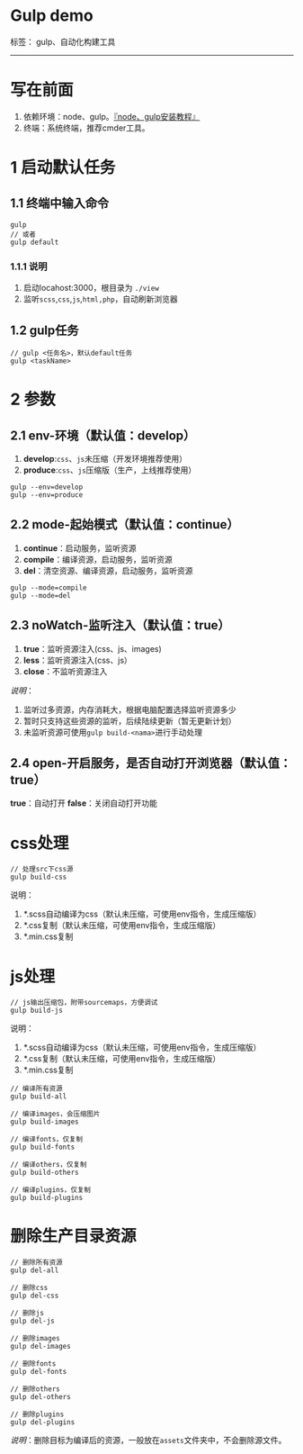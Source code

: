 
# Gulp demo

标签： gulp、自动化构建工具

---


# 写在前面
1. 依赖环境：node、gulp。[『node、gulp安装教程』](http://blog.csdn.net/qq_23215957/article/details/51050460 "如有问题请联系842337932@qq.com")
2. 终端：系统终端，推荐cmder工具。


# 1 启动默认任务

## 1.1 终端中输入命令
```
gulp
// 或者
gulp default
```
### 1.1.1 说明
1. 启动locahost:3000，根目录为 `./view`
2. 监听`scss`,`css`,`js`,`html,php`，自动刷新浏览器

## 1.2 gulp任务
```
// gulp <任务名>，默认default任务
gulp <taskName>
```

# 2 参数

## 2.1 env-环境（默认值：develop）
1. **develop**:`css`、`js`未压缩（开发环境推荐使用）		
2. **produce**:`css`、`js`压缩版（生产，上线推荐使用）
```
gulp --env=develop
gulp --env=produce
```

## 2.2 mode-起始模式（默认值：continue）
1. **continue**：启动服务，监听资源
2. **compile**：编译资源，启动服务，监听资源
3. **del**：清空资源、编译资源，启动服务，监听资源
```
gulp --mode=compile
gulp --mode=del
```

## 2.3 noWatch-监听注入（默认值：true）
1. **true**：监听资源注入(css、js、images)
2. **less**：监听资源注入(css、js）
3. **close**：不监听资源注入

*说明*：
1. 监听过多资源，内存消耗大，根据电脑配置选择监听资源多少
2. 暂时只支持这些资源的监听，后续陆续更新（暂无更新计划）
3. 未监听资源可使用`gulp build-<nama>`进行手动处理

## 2.4 open-开启服务，是否自动打开浏览器（默认值：true）
**true**：自动打开
**false**：关闭自动打开功能


# css处理
```
// 处理src下css源
gulp build-css
```
说明：
1. *.scss自动编译为css（默认未压缩，可使用env指令，生成压缩版）
2. *.css复制（默认未压缩，可使用env指令，生成压缩版）
3. *.min.css复制


# js处理
```
// js输出压缩包，附带sourcemaps，方便调试
gulp build-js
```
说明：
1. *.scss自动编译为css（默认未压缩，可使用env指令，生成压缩版）
2. *.css复制（默认未压缩，可使用env指令，生成压缩版）
3. *.min.css复制

```
// 编译所有资源
gulp build-all

// 编译images，会压缩图片
gulp build-images

// 编译fonts，仅复制
gulp build-fonts

// 编译others，仅复制
gulp build-others

// 编译plugins，仅复制
gulp build-plugins
```

# 删除生产目录资源
```
// 删除所有资源
gulp del-all

// 删除css
gulp del-css

// 删除js
gulp del-js

// 删除images
gulp del-images

// 删除fonts
gulp del-fonts

// 删除others
gulp del-others

// 删除plugins
gulp del-plugins
```
*说明*：删除目标为编译后的资源，一般放在`assets`文件夹中，不会删除源文件。
